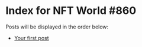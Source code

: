 # Index for NFT World #860
Posts will be displayed in the order below:

- [Your first post](./001-first.md)

